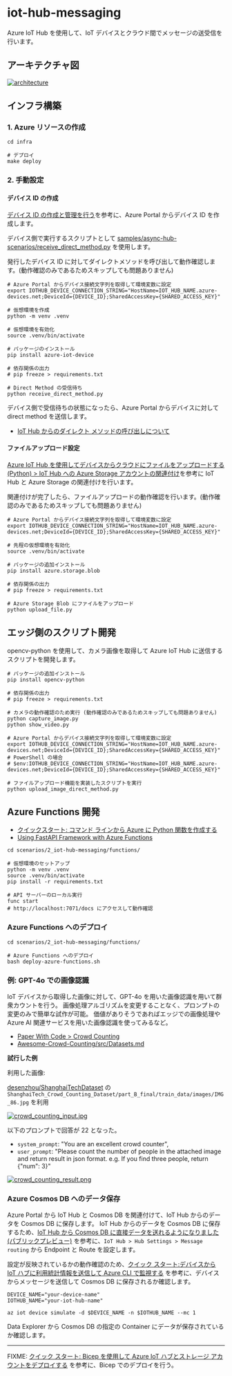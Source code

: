 # iot-hub-messaging

Azure IoT Hub を使用して、IoT デバイスとクラウド間でメッセージの送受信を行います。

## アーキテクチャ図

[![architecture](./docs/images/architecture.png)](./docs/images/architecture.png)

## インフラ構築

### 1. Azure リソースの作成

```shell
cd infra

# デプロイ
make deploy
```

### 2. 手動設定

#### デバイス ID の作成

[デバイス ID の作成と管理を行う](https://learn.microsoft.com/ja-jp/azure/iot-hub/create-connect-device?tabs=portal)を参考に、Azure Portal からデバイス ID を作成します。

デバイス側で実行するスクリプトとして [samples/async-hub-scenarios/receive_direct_method.py](https://github.com/Azure/azure-iot-sdk-python/blob/main/samples/async-hub-scenarios/receive_direct_method.py) を使用します。

発行したデバイス ID に対してダイレクトメソッドを呼び出して動作確認します。(動作確認のみであるためスキップしても問題ありません)

```shell
# Azure Portal からデバイス接続文字列を取得して環境変数に設定
export IOTHUB_DEVICE_CONNECTION_STRING="HostName=IOT_HUB_NAME.azure-devices.net;DeviceId={DEVICE_ID};SharedAccessKey={SHARED_ACCESS_KEY}"

# 仮想環境を作成
python -m venv .venv

# 仮想環境を有効化
source .venv/bin/activate

# パッケージのインストール
pip install azure-iot-device

# 依存関係の出力
# pip freeze > requirements.txt

# Direct Method の受信待ち
python receive_direct_method.py
```

デバイス側で受信待ちの状態になったら、Azure Portal からデバイスに対して direct method を送信します。

- [IoT Hub からのダイレクト メソッドの呼び出しについて](https://learn.microsoft.com/ja-jp/azure/iot-hub/iot-hub-devguide-direct-methods)

#### ファイルアップロード設定

[Azure IoT Hub を使用してデバイスからクラウドにファイルをアップロードする (Python) > IoT Hub への Azure Storage アカウントの関連付け](https://learn.microsoft.com/ja-jp/azure/iot-hub/file-upload-python#associate-an-azure-storage-account-to-iot-hub)を参考に IoT Hub と Azure Storage の関連付けを行います。

関連付けが完了したら、ファイルアップロードの動作確認を行います。(動作確認のみであるためスキップしても問題ありません)

```shell
# Azure Portal からデバイス接続文字列を取得して環境変数に設定
export IOTHUB_DEVICE_CONNECTION_STRING="HostName=IOT_HUB_NAME.azure-devices.net;DeviceId={DEVICE_ID};SharedAccessKey={SHARED_ACCESS_KEY}"

# 先程の仮想環境を有効化
source .venv/bin/activate

# パッケージの追加インストール
pip install azure.storage.blob

# 依存関係の出力
# pip freeze > requirements.txt

# Azure Storage Blob にファイルをアップロード
python upload_file.py
```

## エッジ側のスクリプト開発

opencv-python を使用して、カメラ画像を取得して Azure IoT Hub に送信するスクリプトを開発します。

```shell
# パッケージの追加インストール
pip install opencv-python

# 依存関係の出力
# pip freeze > requirements.txt

# カメラの動作確認のため実行 (動作確認のみであるためスキップしても問題ありません)
python capture_image.py
python show_video.py

# Azure Portal からデバイス接続文字列を取得して環境変数に設定
export IOTHUB_DEVICE_CONNECTION_STRING="HostName=IOT_HUB_NAME.azure-devices.net;DeviceId={DEVICE_ID};SharedAccessKey={SHARED_ACCESS_KEY}"
# PowerShell の場合
# $env:IOTHUB_DEVICE_CONNECTION_STRING="HostName=IOT_HUB_NAME.azure-devices.net;DeviceId={DEVICE_ID};SharedAccessKey={SHARED_ACCESS_KEY}"

# ファイルアップロード機能を実装したスクリプトを実行
python upload_image_direct_method.py
```

## Azure Functions 開発

- [クイックスタート: コマンド ラインから Azure に Python 関数を作成する](https://learn.microsoft.com/ja-jp/azure/azure-functions/create-first-function-cli-python?tabs=linux%2Cbash%2Cazure-cli%2Cbrowser)
- [Using FastAPI Framework with Azure Functions](https://learn.microsoft.com/en-us/samples/azure-samples/fastapi-on-azure-functions/fastapi-on-azure-functions/)

```shell
cd scenarios/2_iot-hub-messaging/functions/

# 仮想環境のセットアップ
python -m venv .venv
source .venv/bin/activate
pip install -r requirements.txt

# API サーバーのローカル実行
func start
# http://localhost:7071/docs にアクセスして動作確認
```

### Azure Functions へのデプロイ

```shell
cd scenarios/2_iot-hub-messaging/functions/

# Azure Functions へのデプロイ
bash deploy-azure-functions.sh
```

### 例: GPT-4o での画像認識

IoT デバイスから取得した画像に対して、GPT-4o を用いた画像認識を用いて群衆カウントを行う。
画像処理アルゴリズムを変更することなく、プロンプトの変更のみで簡単な試作が可能。
価値がありそうであればエッジでの画像処理や Azure AI 関連サービスを用いた画像認識を使ってみるなど。

- [Paper With Code > Crowd Counting](https://paperswithcode.com/task/crowd-counting)
- [Awesome-Crowd-Counting/src/Datasets.md](https://github.com/gjy3035/Awesome-Crowd-Counting/blob/master/src/Datasets.md)

**試行した例**

利用した画像:

[desenzhou/ShanghaiTechDataset](https://github.com/desenzhou/ShanghaiTechDataset) の `ShanghaiTech_Crowd_Counting_Dataset/part_B_final/train_data/images/IMG_86.jpg` を利用

[![crowd_counting_input.jpg](./docs/images/crowd_counting_input.jpg)](./docs/images/crowd_counting_input.jpg)

以下のプロンプトで回答が 22 となった。

- `system_prompt`: "You are an excellent crowd counter",
- `user_prompt`: "Please count the number of people in the attached image and return result in json format. e.g. If you find three people, return {"num": 3}"

[![crowd_counting_result.png](./docs/images/crowd_counting_result.png)](./docs/images/crowd_counting_result.png)

### Azure Cosmos DB へのデータ保存

Azure Portal から IoT Hub と Cosmos DB を関連付けて、IoT Hub からのデータを Cosmos DB に保存します。
IoT Hub からのデータを Cosmos DB に保存するため、[IoT Hub から Cosmos DB に直接データを送れるようになりました(パブリックプレビュー)](https://aadojo.alterbooth.com/entry/2022/12/08/154824) を参考に、`IoT Hub > Hub Settings > Message routing` から Endpoint と Route を設定します。

設定が反映されているかの動作確認のため、[クイック スタート:デバイスから IoT ハブに利用統計情報を送信して Azure CLI で監視する](https://learn.microsoft.com/ja-jp/azure/iot-hub/quickstart-send-telemetry-cli) を参考に、デバイスからメッセージを送信して Cosmos DB に保存されるか確認します。

```shell
DEVICE_NAME="your-device-name"
IOTHUB_NAME="your-iot-hub-name"

az iot device simulate -d $DEVICE_NAME -n $IOTHUB_NAME --mc 1
```

Data Explorer から Cosmos DB の指定の Container にデータが保存されているか確認します。

---

FIXME: [クイック スタート: Bicep を使用して Azure IoT ハブとストレージ アカウントをデプロイする](https://learn.microsoft.com/ja-jp/azure/iot-hub/quickstart-bicep-route-messages) を参考に、Bicep でのデプロイを行う。
